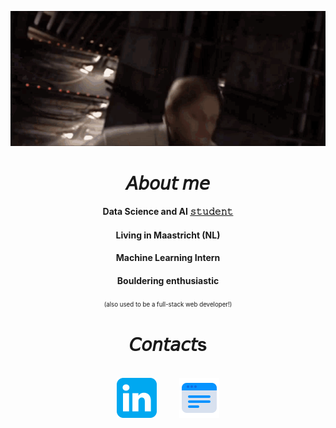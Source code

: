 <p align="center">
  <img src="assets/profile_intro.gif">
 </p>
 
<h1 align="center">𝘈𝘣𝘰𝘶𝘵 𝘮𝘦</h1>
             
<div align="center">
   <h4>Data Science and AI <a href="https://maastrichtuniversity.nl">𝚜𝚝𝚞𝚍𝚎𝚗𝚝</a></h4>
  <h4>Living in Maastricht (NL)</h4>
  <h4>Machine Learning Intern</h4>
  <h4>Bouldering enthusiastic</h4>
  <sup><sub>(also used to be a full-stack web developer!)</sub></sup>
</div>

<h1 align="center">𝘊𝘰𝘯𝘵𝘢𝘤𝘵s</h1>
<br>
<div align="center">
  <a href="https://www.linkedin.com/in/claudiocastorina2/" target="_blank"><img src="assets/linkedin.png" width="64" height="64"></a>
  <span>  </span>
  <a href="https://claudiocastorina.com" target="_blank"><img src="assets/portfolio.png" width="64" height="64"></a>
</div>

